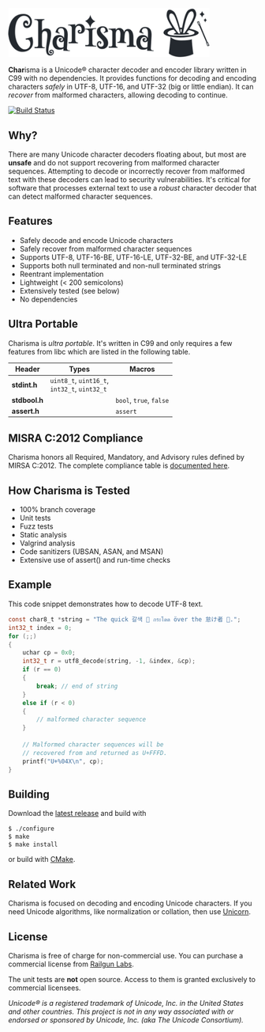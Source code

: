﻿<picture>
  <source media="(prefers-color-scheme: dark)" srcset=".github/charisma-dark.svg">
  <source media="(prefers-color-scheme: light)" srcset=".github/charisma.svg">
  <img alt="Charisma" src=".github/charisma.svg" width="408px">
</picture>

**Char**isma is a Unicode® character decoder and encoder library written in C99 with no dependencies.
It provides functions for decoding and encoding characters _safely_ in UTF-8, UTF-16, and UTF-32 (big or little endian).
It can _recover_ from malformed characters, allowing decoding to continue.

[![Build Status](https://github.com/railgunlabs/charisma/actions/workflows/build.yml/badge.svg)](https://github.com/railgunlabs/charisma/actions/workflows/build.yml)

## Why?

There are many Unicode character decoders floating about, but most are **unsafe** and do not support recovering from malformed character sequences.
Attempting to decode or incorrectly recover from malformed text with these decoders can lead to security vulnerabilities.
It's critical for software that processes external text to use a _robust_ character decoder that can detect malformed character sequences.

## Features

* Safely decode and encode Unicode characters
* Safely recover from malformed character sequences
* Supports UTF-8, UTF-16-BE, UTF-16-LE, UTF-32-BE, and UTF-32-LE
* Supports both null terminated and non-null terminated strings
* Reentrant implementation
* Lightweight (< 200 semicolons)
* Extensively tested (see below)
* No dependencies

## Ultra Portable

Charisma is _ultra portable_.
It's written in C99 and only requires a few features from libc which are listed in the following table.

| Header | Types | Macros |
| --- | --- | --- |
| **stdint.h** | `uint8_t`, `uint16_t`, <br/> `int32_t`, `uint32_t` | |
| **stdbool.h** | |  `bool`, `true`, `false` |
| **assert.h** | |  `assert` |

## MISRA C:2012 Compliance

Charisma honors all Required, Mandatory, and Advisory rules defined by MIRSA C:2012.
The complete compliance table is [documented here](https://railgunlabs.com/charisma/manual/misra-compliance/).

## How Charisma is Tested

* 100% branch coverage
* Unit tests
* Fuzz tests
* Static analysis
* Valgrind analysis
* Code sanitizers (UBSAN, ASAN, and MSAN)
* Extensive use of assert() and run-time checks

## Example

This code snippet demonstrates how to decode UTF-8 text.

```c
const char8_t *string = "The quick 갈색 🦊 กระโดด över the 怠け者 🐶.";
int32_t index = 0;
for (;;)
{
    uchar cp = 0x0;
    int32_t r = utf8_decode(string, -1, &index, &cp);
    if (r == 0)
    {
        break; // end of string
    }
    else if (r < 0)
    {
        // malformed character sequence
    }

    // Malformed character sequences will be
    // recovered from and returned as U+FFFD.
    printf("U+%04X\n", cp);
}
```

## Building

Download the [latest release](https://github.com/railgunlabs/charisma/releases/) and build with

```
$ ./configure
$ make
$ make install
```

or build with [CMake](https://cmake.org/).

## Related Work

Charisma is focused on decoding and encoding Unicode characters.
If you need Unicode algorithms, like normalization or collation, then use [Unicorn](https://github.com/railgunlabs/unicorn).

## License

Charisma is free of charge for non-commercial use.
You can purchase a commercial license from [Railgun Labs](https://railgunlabs.com/charisma/license/).

The unit tests are **not** open source.
Access to them is granted exclusively to commercial licensees.

_Unicode® is a registered trademark of Unicode, Inc. in the United States and other countries. This project is not in any way associated with or endorsed or sponsored by Unicode, Inc. (aka The Unicode Consortium)._
